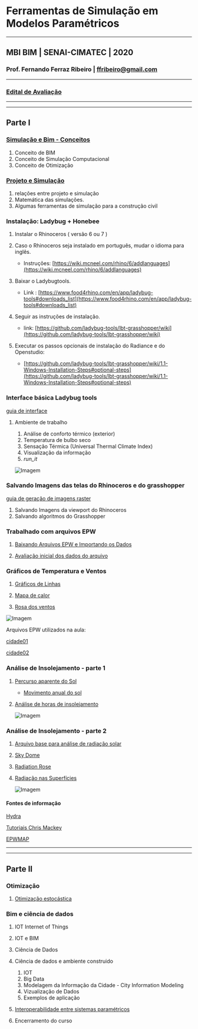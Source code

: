 # Ferramentas de Simulação em Modelos Paramétricos

_______

## MBI BIM | SENAI-CIMATEC | 2020

### Prof. Fernando Ferraz Ribeiro | ffribeiro@gmail.com

_______

### [Edital de Avaliação](./edital/readme.md)

_______
_______

## Parte I


### [Simulação e Bim - Conceitos](./Conceitos/conceitos.md)

1. Conceito de BIM
1. Conceito de Simulação Computacional
1. Conceito de Otimização

### [Projeto e Simulação](./Conceitos/proj_simula.md)

1. relações entre projeto e simulação
2. Matemática das simulações.
3. Algumas ferramentas de simulação para a construção civil    


### Instalação: Ladybug + Honebee

1. Instalar o Rhinoceros ( versão 6 ou 7 )

2. Caso o Rhinoceros seja instalado em português, mudar o idioma para inglês.
   - Instruções: [https://wiki.mcneel.com/rhino/6/addlanguages](https://wiki.mcneel.com/rhino/6/addlanguages)

3. Baixar o Ladybugtools.
   - Link : [https://www.food4rhino.com/en/app/ladybug-tools#downloads_list](https://www.food4rhino.com/en/app/ladybug-tools#downloads_list)
4. Seguir as instruções de instalação.
   - link: [https://github.com/ladybug-tools/lbt-grasshopper/wiki](https://github.com/ladybug-tools/lbt-grasshopper/wiki)

5. Executar os passos opcionais de instalação do Radiance e do Openstudio:
   - [https://github.com/ladybug-tools/lbt-grasshopper/wiki/1.1-Windows-Installation-Steps#optional-steps](https://github.com/ladybug-tools/lbt-grasshopper/wiki/1.1-Windows-Installation-Steps#optional-steps)


### Interface básica Ladybug tools

[guia de interface](./interface_basica/interface_basica.md)

1. Ambiente de trabalho

    1. Análise de conforto térmico (exterior)
    2. Temperatura de bulbo seco
    3. Sensação Térmica (Universal Thermal Climate Index)
    4. Visualização da informação
    5. *run_it*
   
    ![Imagem](.\imagens\LadyBug_00.png)

### Salvando Imagens das telas do Rhinoceros e do grasshopper

[guia de geração de imagens raster](./print_view/print_de_viewport.md)
1. Salvando Imagens da viewport do Rhinoceros
2. Salvando algoritmos do Grasshopper

### Trabalhado com arquivos EPW


1. [Baixando Arquivos EPW e Importando os Dados](./epw_arq/ladybug_epw.md)

2. [Avaliação inicial dos dados do arquivo](./epw_arq/epw_avaliando.md)



### Gráficos de Temperatura e Ventos

1. [Gráficos de Linhas](./graficos_temp_um_vent/Grafico_de_linhas.md)

2. [Mapa de calor](./graficos_temp_um_vent/heatmap.md)

3. [Rosa dos ventos](./graficos_temp_um_vent/Rosa_dos_ventos.md)

![Imagem](.\imagens\LadyBug_01.png)

Arquivos EPW utilizados na aula:

[cidade01](./epw_arq_exemplos/BRA_BA_Salvador.866780_INMET.zip)

[cidade02](epw_arq_exemplos/BRA_SC_Chapeco.838830_TMYx.zip)

### Análise de Insolejamento - parte 1

1. [Percurso aparente do Sol](./sunpath/Percurso_aparente_do_Sol.md)

    * [Movimento anual do sol](http://www.if.ufrgs.br/fis02001/aulas/aula_movsol.htm)

1. [Análise de horas de insolejamento](./sunpath/Analise_horas_de_sol.md)

    ![Imagem](.\imagens\LadyBug_02.png)

### Análise de Insolejamento - parte 2

1. [Arquivo base para análise de radiação solar](./radiation/radiation.md)

1. [Sky Dome](./radiation/skydome.md)

1. [Radiation Rose](./radiation/radiationrose.md)

1. [Radiação nas Superfícies](./radiation/rad_surf.md)

    ![Imagem](.\imagens\LadyBug_03.png)

#### Fontes de informação

[Hydra](https://hydrashare.github.io/hydra/)

[Tutoriais Chris Mackey](https://www.youtube.com/playlist?list=PLruLh1AdY-Sho45_D4BV1HKcIz7oVmZ8v)

[EPWMAP](https://www.ladybug.tools/epwmap/)

_______
_______

## Parte II

### Otimização

 1. [Otimização estocástica](./galapagos_lb/otimiza.md)

### Bim e ciência de dados


1. IOT Internet of Things

1. IOT e BIM

1. Ciência de Dados

1. Ciência de dados e ambiente construido

    1. IOT
    1. Big Data
    1. Modelagem da Informação da Cidade - City Information Modeling
    1. Vizualização de Dados
    1. Exemplos de aplicação

1. [Interoperabilidade entre sistemas paramétricos](./interoperabilidade/inter.md)

1. Encerramento do curso
